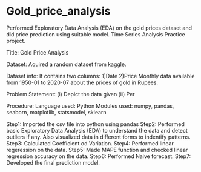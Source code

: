 # Gold_price_analysis
Performed Exploratory Data Analysis (EDA) on the gold prices dataset and did price prediction using suitable model.
Time Series Analysis Practice project.

Title: Gold Price Analysis

Dataset:
Aquired a random dataset from kaggle.

Dataset info: 
It contains two columns:
1)Date
2)Price
Monthly data available from 1950-01 to 2020-07 about the prices of gold in Rupees.

Problem Statement:
(i) Depict the data given
(ii) Per

Procedure:
Language used: Python
Modules used:
numpy, pandas, seaborn, matplotlib, statsmodel, sklearn

Step1: Imported the csv file into python using pandas
Step2: Performed basic Exploratory Data Analysis (EDA) to understand the data and detect outliers if any. Also visualized data in different forms to indentify patterns.
Step3: Calculated Coefficient od Variation.
Step4: Performed linear regeression on the data.
Step5: Made MAPE function and checked linear regression accuracy on the data.
Step6: Performed Naive forecast.
Step7: Developed the final prediction model.
